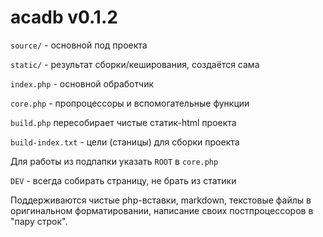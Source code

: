 # acadb v0.1.2

`source/` - основной под проекта

`static/` - результат сборки/кеширования, создаётся сама

`index.php` - основной обработчик

`core.php` - пропроцессоры и вспомогательные функции

`build.php` пересобирает чистые статик-html проекта

`build-index.txt` - цели (станицы) для сборки проекта

Для работы из подпапки указать `ROOT` в `core.php`

`DEV` - всегда собирать страницу, не брать из статики

Поддерживаются чистые php-вставки, markdown, текстовые файлы в оригинальном форматировании, написание своих постпроцессоров в "пару строк".